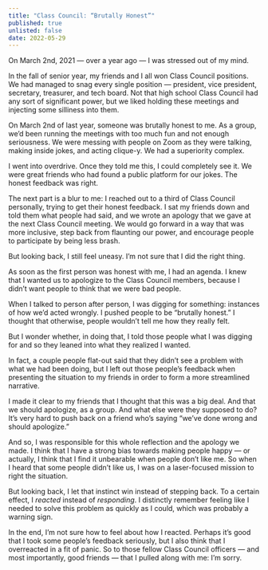 ```yaml
---
title: "Class Council: “Brutally Honest”"
published: true
unlisted: false
date: 2022-05-29
---
```


On March 2nd, 2021 — over a year ago — I was stressed out of my mind.

In the fall of senior year, my friends and I all won Class Council positions. We had managed to snag every single position — president, vice president, secretary, treasurer, and tech board. Not that high school Class Council had any sort of significant power, but we liked holding these meetings and injecting some silliness into them.

On March 2nd of last year, someone was brutally honest to me. As a group, we’d been running the meetings with too much fun and not enough seriousness. We were messing with people on Zoom as they were talking, making inside jokes, and acting clique-y. We had a superiority complex.

I went into overdrive. Once they told me this, I could completely see it. We were great friends who had found a public platform for our jokes. The honest feedback was right.

The next part is a blur to me: I reached out to a third of Class Council personally, trying to get their honest feedback. I sat my friends down and told them what people had said, and we wrote an apology that we gave at the next Class Council meeting. We would go forward in a way that was more inclusive, step back from flaunting our power, and encourage people to participate by being less brash.

But looking back, I still feel uneasy. I’m not sure that I did the right thing.

As soon as the first person was honest with me, I had an agenda. I knew that I wanted us to apologize to the Class Council members, because I didn’t want people to think that we were bad people.

When I talked to person after person, I was digging for something: instances of how we’d acted wrongly. I pushed people to be “brutally honest.” I thought that otherwise, people wouldn’t tell me how they really felt.

But I wonder whether, in doing that, I told those people what I was digging for and so they leaned into what they realized I wanted.

In fact, a couple people flat-out said that they didn’t see a problem with what we had been doing, but I left out those people’s feedback when presenting the situation to my friends in order to form a more streamlined narrative.

I made it clear to my friends that I thought that this was a big deal. And that we should apologize, as a group. And what else were they supposed to do? It’s very hard to push back on a friend who’s saying “we’ve done wrong and should apologize.”

And so, I was responsible for this whole reflection and the apology we made. I think that I have a strong bias towards making people happy — or actually, I think that I find it unbearable when people don’t like me. So when I heard that some people didn’t like us, I was on a laser-focused mission to right the situation.

But looking back, I let that instinct win instead of stepping back. To a certain effect, I _reacted_ instead of _responding_. I distinctly remember feeling like I needed to solve this problem as quickly as I could, which was probably a warning sign.

In the end, I’m not sure how to feel about how I reacted. Perhaps it’s good that I took some people’s feedback seriously, but I also think that I overreacted in a fit of panic. So to those fellow Class Council officers — and most importantly, good friends — that I pulled along with me: I’m sorry.
